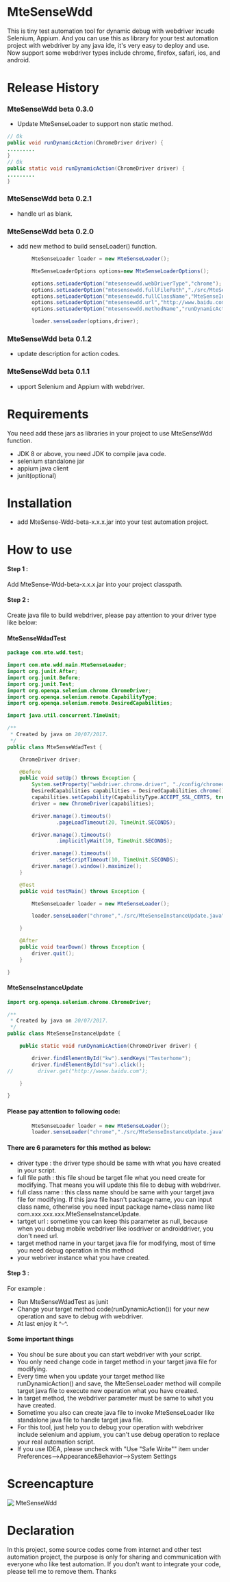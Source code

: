 # MteSenseWdd
This is tiny test automation tool for dynamic debug with webdriver incude Selenium, Appium. And you can use this as library for your test automation project with webdriver by any java ide, it's very easy to deploy and use. Now support some webdriver types include chrome, firefox, safari, ios, and android.
# Release History
### MteSenseWdd beta 0.3.0
- Update MteSenseLoader to support non static method.
```java
// Ok
public void runDynamicAction(ChromeDriver driver) {
.........
}
// Ok
public static void runDynamicAction(ChromeDriver driver) {
.........
}

```
### MteSenseWdd beta 0.2.1
- handle url as blank.
### MteSenseWdd beta 0.2.0
- add new method to build senseLoader() function.
```java
        MteSenseLoader loader = new MteSenseLoader();

        MteSenseLoaderOptions options=new MteSenseLoaderOptions();

        options.setLoaderOption("mtesensewdd.webDriverType","chrome");
        options.setLoaderOption("mtesensewdd.fullFilePath","./src/MteSenseInstanceUpdate.java");
        options.setLoaderOption("mtesensewdd.fullClassName","MteSenseInstanceUpdate");
        options.setLoaderOption("mtesensewdd.url","http://www.baidu.com");
        options.setLoaderOption("mtesensewdd.methodName","runDynamicAction");

        loader.senseLoader(options,driver);

```
### MteSenseWdd beta 0.1.2
- update description for action codes.
### MteSenseWdd beta 0.1.1
- upport Selenium and Appium with webdriver. 
# Requirements
You need add these jars as libraries in your project to use MteSenseWdd function.
- JDK 8 or above, you need JDK to compile java code.
- selenium standalone jar
- appium java client
- junit(optional) 
# Installation
- add MteSense-Wdd-beta-x.x.x.jar into your test automation project.
# How to use
#### Step 1 :
Add MteSense-Wdd-beta-x.x.x.jar into your project classpath.
#### Step 2 :
Create java file to build webdriver, please pay attention to your driver type like below:
#### MteSenseWdadTest

```java
package com.mte.wdd.test;

import com.mte.wdd.main.MteSenseLoader;
import org.junit.After;
import org.junit.Before;
import org.junit.Test;
import org.openqa.selenium.chrome.ChromeDriver;
import org.openqa.selenium.remote.CapabilityType;
import org.openqa.selenium.remote.DesiredCapabilities;

import java.util.concurrent.TimeUnit;

/**
 * Created by java on 20/07/2017.
 */
public class MteSenseWdadTest {

    ChromeDriver driver;

    @Before
    public void setUp() throws Exception {
        System.setProperty("webdriver.chrome.driver", "./config/chromedriver");
        DesiredCapabilities capabilities = DesiredCapabilities.chrome();
        capabilities.setCapability(CapabilityType.ACCEPT_SSL_CERTS, true);
        driver = new ChromeDriver(capabilities);

        driver.manage().timeouts()
                .pageLoadTimeout(20, TimeUnit.SECONDS);

        driver.manage().timeouts()
                .implicitlyWait(10, TimeUnit.SECONDS);

        driver.manage().timeouts()
                .setScriptTimeout(10, TimeUnit.SECONDS);
        driver.manage().window().maximize();
    }

    @Test
    public void testMain() throws Exception {

        MteSenseLoader loader = new MteSenseLoader();

        loader.senseLoader("chrome","./src/MteSenseInstanceUpdate.java", "MteSenseInstanceUpdate", "http://www.baidu.com", "runDynamicAction", driver);

    }

    @After
    public void tearDown() throws Exception {
        driver.quit();
    }

}

```
#### MteSenseInstanceUpdate
```java
import org.openqa.selenium.chrome.ChromeDriver;

/**
 * Created by java on 20/07/2017.
 */
public class MteSenseInstanceUpdate {

    public static void runDynamicAction(ChromeDriver driver) {

        driver.findElementById("kw").sendKeys("Testerhome");
        driver.findElementById("su").click();
//        driver.get("http://wwww.baidu.com");

    }

}

```

#### Please pay attention to following code:

```java
        MteSenseLoader loader = new MteSenseLoader();
        loader.senseLoader("chrome","./src/MteSenseInstanceUpdate.java", "MteSenseInstanceUpdate", "http://www.baidu.com", "runDynamicAction", driver);
```
#### There are 6 parameters for this method as below:
- driver type : the driver type should be same with what you have created in your script.
- full file path : this file shoud be target file what you need create for modifying. That means you will update this file to debug with webdriver.
- full class name : this class name should be same with your target java file for modifying. If this java file hasn't package name, you can input class name, otherwise you need input package name+class name like com.xxx.xxx.xxx.MteSenseInstanceUpdate.
- tartget url : sometime you can keep this parameter as null, because when you debug mobile webdriver like iosdriver or androiddriver, you don't need url.
- target method name in your target java file for modifying, most of time you need debug operation in this method
- your webriver instance what you have created.
#### Step 3 :
For example :
- Run MteSenseWdadTest as junit
- Change your target method code(runDynamicAction()) for your new operation and save to debug with webdriver.
- At last enjoy it ^-^.
#### Some important things
- You shoul be sure about you can start webdriver with your script.
- You only need change code in target method in your target java file for modifying.
- Every time when you update your target method like runDynamicAction() and save, the MteSenseLoader method will compile target java file to execute new operation what you have created.
- In target method, the webdriver parameter must be same to what you have created.
- Sometime you also can create java file to invoke MteSenseLoader like standalone java file to handle target java file.
- For this tool, just help you to debug your operation with webdriver include selenium and appium, you can't use debug operation to replace your real automation script.
- If you use IDEA, please uncheck with "Use "Safe Write"" item under Preferences-->Appearance&Behavior-->System Settings
# Screencapture
![ MteSenseWdd](https://github.com/PandaSense/MteSenseWdd/blob/master/image/MteSenseWddPic001.png)

# Declaration
In this project, some source codes come from internet and other test automation project, the purpose is only for sharing and communication with everyone who like test automation. If you don't want to integrate your code, please tell me to remove them. Thanks
